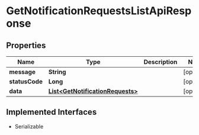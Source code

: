 

# GetNotificationRequestsListApiResponse


## Properties

Name | Type | Description | Notes
------------ | ------------- | ------------- | -------------
**message** | **String** |  |  [optional]
**statusCode** | **Long** |  |  [optional]
**data** | [**List&lt;GetNotificationRequests&gt;**](GetNotificationRequests.md) |  |  [optional]


## Implemented Interfaces

* Serializable


